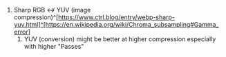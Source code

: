 1. Sharp RGB ↮ YUV (image compression)^[https://www.ctrl.blog/entry/webp-sharp-yuv.html]^[https://en.wikipedia.org/wiki/Chroma_subsampling#Gamma_error]
	1. YUV (conversion) might be better at higher compression especially with higher "Passes"